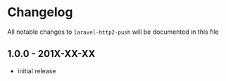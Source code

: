 # Changelog

All notable changes to `laravel-http2-push` will be documented in this file

## 1.0.0 - 201X-XX-XX

- initial release
